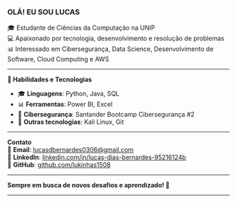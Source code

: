 ### **OLÁ! EU SOU LUCAS**  
🎓 Estudante de Ciências da Computação na UNIP  
💻 Apaixonado por tecnologia, desenvolvimento e resolução de problemas  
📊 Interessado em Cibersegurança, Data Science, Desenvolvimento de Software, Cloud Computing e AWS

---

**🚀 Habilidades e Tecnologias**  
- 🎓 **Linguagens**: Python, Java, SQL  
- 📊 **Ferramentas**: Power BI, Excel  
- 🔐 **Cibersegurança**: Santander Bootcamp Cibersegurança #2  
- 🔧 **Outras tecnologias**: Kali Linux, Git

---

**Contato**  
📧 **Email**: lucasdbernardes0306@gmail.com  
🔗 **LinkedIn**: [linkedin.com/in/lucas-dias-bernardes-95216124b](https://www.linkedin.com/in/lucas-dias-bernardes-95216124b)  
🐙 **GitHub**: [github.com/lukinhas1508](https://github.com/lukinhas1508)

---

**Sempre em busca de novos desafios e aprendizado! 🚀**

---
